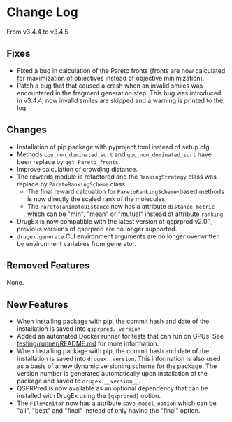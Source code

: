 # Change Log
From v3.4.4 to v3.4.5

## Fixes

- Fixed a bug in calculation of the Pareto fronts (fronts are now calculated for maximization of objectives instead of objective minimization).
- Patch a bug that that caused a crash when an invalid smiles was encountered in the fragment generation step. This
  bug was introduced in v3.4.4, now invalid smiles are skipped and a warning is printed to the log.

## Changes

- Installation of pip package with pyproject.toml instead of setup.cfg.
- Methods `cpu_non_dominated_sort` and `gpu_non_dominated_sort` have been replace by `get_Pareto_fronts`.
- Improve calculation of crowding distance.
- The rewards module is refactored and the `RankingStrategy` class was replace by `ParetoRankingScheme` class. 
    - The final reward calcuation for `ParetoRankingScheme`-based methods is now directly the scaled rank of the molecules.
    - The `ParetoTanimotoDistance` now has a attribute `distance_metric` which can be "min", "mean" or "mutual" instead of attribute `ranking`.
- DrugEx is now compatible with the latest version of qsprpred v2.0.1, previous versions of qsprpred are no longer supported.
- `drugex.generate` CLI environment arguments are no longer overwritten by environment variables from generator.

## Removed Features

None. 

## New Features

- When installing package with pip, the commit hash and date of the installation is saved into `qsprpred._version`
- Added an automated Docker runner for tests that can run on GPUs. See [testing/runner/README.md](testing/runner/README.md) for more information.
- When installing package with pip, the commit hash and date of the installation is saved into `drugex._version`. This information is also used as a basis of a new dynamic versioning scheme for the package. The version number is generated automatically upon installation of the package and saved to `drugex.__version__`. 
- QSPRPred is now available as an optional dependency that can be installed with DrugEx using the `[qsprpred]` option.
- The `FileMonitor` now has a attribute `save_model_option` which can be "all", "best" and "final" instead of only having the "final" option.
